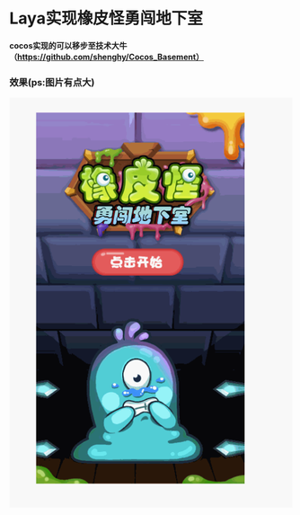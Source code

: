 # Laya实现橡皮怪勇闯地下室

#### cocos实现的可以移步至技术大牛（https://github.com/shenghy/Cocos_Basement）

### 效果(ps:图片有点大)

![img](https://github.com/yinMrsir/xiangpiguai/blob/master/1.gif)